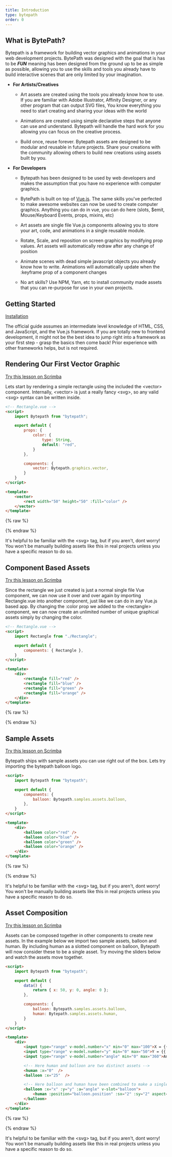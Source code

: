 ```yaml
---
title: Introduction
type: bytepath
order: 0
---
```


## What is BytePath?

Bytepath is a framework for building vector graphics and animations in your web development projects. BytePath was designed with the goal that is has to be ***FUN*** meaning has been designed from the ground up to be as simple as possible, allowing you to use the skills and tools you already have to build interactive scenes that are only limited by your imagination.   

- **For Artists/Creatives** 
    - Art assets are created using the tools you already know how to use. If you are familiar with Adobe Illustrator, Affinity Designer, or any other program that can output SVG files, You know everything you need to start creating and sharing your ideas with the world

    - Animations are created using simple declarative steps that anyone can use and understand. Bytepath will handle the hard work for you allowing you can focus on the creative process. 

    - Build once, reuse forever. Bytepath assets are designed to be modular and reusable in future projects. Share your creations with the community allowing others to build new creations using assets built by you. 
        
- **For Developers** 
    - Bytepath has been designed to be used by web developers and makes the assumption that you have no experience with computer graphics.

    - BytePath is built on top of <a href="https://www.vuejs.org">Vue.js</a>. The same skills you've perfected to make awesome websites can now be used to create computer graphics. Anything you can do in vue, you can do here (slots, $emit, Mouse/Keyboard Events, props, mixins, etc) 
    
    - Art assets are single file Vue.js components allowing you to store your art, code, and animations in a single reusable module. 
    
    - Rotate, Scale, and reposition on screen graphics by modifying prop values. Art assets will automatically redraw after any change of position

    - Animate scenes with dead simple javascript objects you already know how to write. Animations will automatically update when the :keyframe prop of a component changes 
    
    - No art skills? Use NPM, Yarn, etc to install community made assets that you can re-purpose for use in your own projects. 
   
     

    

		


## Getting Started
<a class="button" href="installation.html">Installation</a>
<p class="tip">The official guide assumes an intermediate level knowledge of HTML, CSS, and JavaScript, and the Vue.js framework. If you are totally new to frontend development, it might not be the best idea to jump right into a framework as your first step - grasp the basics then come back! Prior experience with other frameworks helps, but is not required.</p>

## Rendering Our First Vector Graphic
<div class="scrimba"><a href="https://scrimba.com/p/pXKqta/cEQe4SJ" target="_blank" rel="noopener noreferrer">Try this lesson on Scrimba</a></div>

Lets start by rendering a simple rectangle using the included the &lt;vector&gt; component.
Internally, &lt;vector&gt; is just a really fancy &lt;svg&gt;, so any valid &lt;svg&gt; syntax can be written inside. 
``` html
<!-- Rectangle.vue -->
<script>
    import Bytepath from "bytepath";

    export default {
        props: {
            color: {
                type: String,
                default: "red",
            }
        },

        components: {
            vector: Bytepath.graphics.vector,
        }
    }
</script>

<template>
    <vector>
        <rect width="50" height="50" :fill="color" />
    </vector>
</template>
```
{% raw %}
<div id="vector-rect" class="demo">
    <vector-rect />
</div>
<script>
var app2 = new window.vueapp({ el: '#vector-rect' })
</script>
{% endraw %}

<p class="tip">It's helpful to be familiar with the &lt;svg&gt; tag, but if you aren't, dont worry! You won't be manually building assets like this in real projects unless you have a specific reason to do so.</p>

## Component Based Assets
<div class="scrimba"><a href="https://scrimba.com/p/pXKqta/cEQe4SJ" target="_blank" rel="noopener noreferrer">Try this lesson on Scrimba</a></div>

Since the rectangle we just created is just a normal single file Vue component, we can now use it over and over again by importing Rectangle.vue into another component, just like we can do in any Vue.js based app.
By changing the :color prop we added to the &lt;rectangle&gt; component, we can now create an unlimited number of unique graphical assets simply by changing the color.   

``` html
<!-- Rectangle.vue -->
<script>
    import Rectangle from "./Rectangle";

    export default {
        components: { Rectangle },
    }
</script>

<template>
    <div>
        <rectangle fill="red" />
        <rectangle fill="blue" />
        <rectangle fill="green" />
        <rectangle fill="orange" />
    </div>
</template>
```
{% raw %}
<div id="cb" class="demo">
    <component-based />
</div>
<script>
var app3 = new window.vueapp({ el: '#cb' })
</script>
{% endraw %}


## Sample Assets
<div class="scrimba"><a href="https://scrimba.com/p/pXKqta/cEQe4SJ" target="_blank" rel="noopener noreferrer">Try this lesson on Scrimba</a></div>

Bytepath ships with sample assets you can use right out of the box. Lets try importing the bytepath balloon logo.
``` html
<script>
    import Bytepath from "bytepath";

    export default {
        components: {
            balloon: Bytepath.samples.assets.balloon,
        },
    }
</script>

<template>
    <div>
        <balloon color="red" />
        <balloon color="blue" />
        <balloon color="green" />
        <balloon color="orange" />
    </div>
</template>
```
{% raw %}
<div id="a4" class="demo">
    <balloon-sample />
</div>
<script>
var app4 = new window.vueapp({ el: '#a4' })
</script>
{% endraw %}

<p class="tip">It's helpful to be familiar with the &lt;svg&gt; tag, but if you aren't, dont worry! You won't be manually building assets like this in real projects unless you have a specific reason to do so.</p>


## Asset Composition
<div class="scrimba"><a href="https://scrimba.com/p/pXKqta/cEQe4SJ" target="_blank" rel="noopener noreferrer">Try this lesson on Scrimba</a></div>

Assets can be composed together in other components to create new assets. 
In the example below we import two sample assets, balloon and human. By including human as a slotted component on balloon, Bytepath will now consider these to be a single asset.
Try moving the sliders below and watch the assets move together. 
 
``` html
<script>
    import Bytepath from "bytepath";

    export default {
        data() {
            return { x: 50, y: 0, angle: 0 };
        },

        components: {
            balloon: Bytepath.samples.assets.balloon,
            human: Bytepath.samples.assets.human,
        }
    }
</script>

<template>
    <div>
        <input type="range" v-model.number="x" min="0" max="100">X = {{ x }}<br/>
        <input type="range" v-model.number="y" min="0" max="50">Y = {{ y }}<br/>
        <input type="range" v-model.number="angle" min="0" max="360">Angle = {{ angle }}<br/>

        <!-- Here human and balloon are two distinct assets -->
        <human :x="0"  />
        <balloon :x="25"  />

        <!-- Here balloon and human have been combined to make a single asset -->
        <balloon :x="x" :y="y" :a="angle" v-slot="balloon">
            <human :position="balloon.position" :sx="2" :sy="2" aspect="xMidYMax meet"/>
        </balloon>
    </div>
</template>
```
{% raw %}
<div id="a5" class="demo">
    <asset-composition />
</div>
<script>
var app5 = new window.vueapp({ el: '#a5' })
</script>
{% endraw %}

<p class="tip">It's helpful to be familiar with the &lt;svg&gt; tag, but if you aren't, dont worry! You won't be manually building assets like this in real projects unless you have a specific reason to do so.</p>




